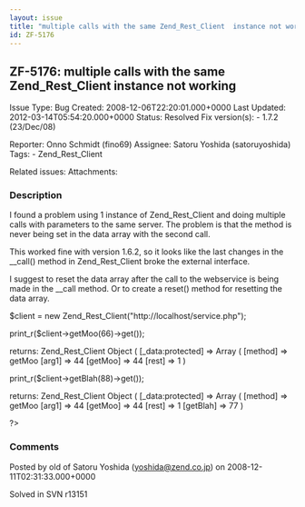 ```yaml
---
layout: issue
title: "multiple calls with the same Zend_Rest_Client  instance not working"
id: ZF-5176
---
```


ZF-5176: multiple calls with the same Zend\_Rest\_Client instance not working
-----------------------------------------------------------------------------

 Issue Type: Bug Created: 2008-12-06T22:20:01.000+0000 Last Updated: 2012-03-14T05:54:20.000+0000 Status: Resolved Fix version(s): - 1.7.2 (23/Dec/08)
 
 Reporter:  Onno Schmidt (fino69)  Assignee:  Satoru Yoshida (satoruyoshida)  Tags: - Zend\_Rest\_Client
 
 Related issues: 
 Attachments: 
### Description

I found a problem using 1 instance of Zend\_Rest\_Client and doing multiple calls with parameters to the same server. The problem is that the method is never being set in the data array with the second call.

This worked fine with version 1.6.2, so it looks like the last changes in the \_\_call() method in Zend\_Rest\_Client broke the external interface.

I suggest to reset the data array after the call to the webservice is being made in the \_\_call method. Or to create a reset() method for resetting the data array.

$client = new Zend\_Rest\_Client("http://localhost/service.php");

print\_r($client->getMoo(66)->get());

returns: Zend\_Rest\_Client Object ( [\_data:protected] => Array ( [method] => getMoo [arg1] => 44 [getMoo] => 44 [rest] => 1 )

print\_r($client->getBlah(88)->get());

returns: Zend\_Rest\_Client Object ( [\_data:protected] => Array ( [method] => getMoo [arg1] => 44 [getMoo] => 44 [rest] => 1 [getBlah] => 77 )

?>

 

 

### Comments

Posted by old of Satoru Yoshida (yoshida@zend.co.jp) on 2008-12-11T02:31:33.000+0000

Solved in SVN r13151

 

 